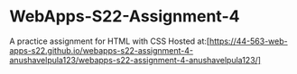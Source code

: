 # WebApps-S22-Assignment-4
A practice assignment for HTML with CSS
Hosted at:[https://44-563-web-apps-s22.github.io/webapps-s22-assignment-4-anushavelpula123/webapps-s22-assignment-4-anushavelpula123/]


